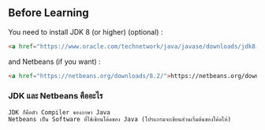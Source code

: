 ## Before Learning
You need to install JDK 8 (or higher) (optional) :
```html
<a href="https://www.oracle.com/technetwork/java/javase/downloads/jdk8-downloads-2133151.html">https://www.oracle.com/technetwork/java/javase/downloads/jdk8-downloads-2133151.html</a>
```
and Netbeans (if you want) :
```html
<a href="https://netbeans.org/downloads/8.2/">https://netbeans.org/downloads/8.2/</a>
```
### JDK และ Netbeans คืออะไร
```
JDK ก็คือตัว Compiler ของภาษา Java
Netbeans เป็น Software ที่ใช้เขียนโค้ดของ Java (โปรแกรมจะเขียนส่วนเริ่มต้นของโค้ดให้)
```

